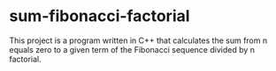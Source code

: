# sum-fibonacci-factorial

This project is a program written in C++ that calculates the sum from n equals zero to a given term of the Fibonacci sequence divided by n factorial.
